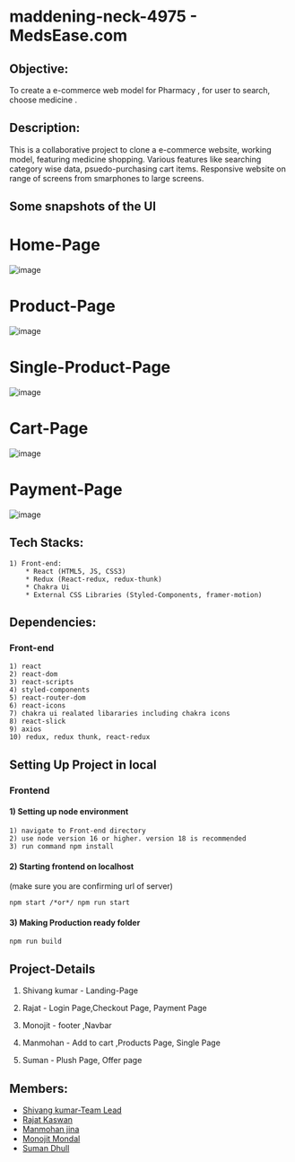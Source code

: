 # maddening-neck-4975 - MedsEase.com

## Objective:
To create a e-commerce web model for Pharmacy , for user to search, choose medicine .

## Description:

This is a collaborative project to clone a e-commerce website, working model, featuring  medicine shopping. Various features like searching category wise data, psuedo-purchasing cart items. Responsive website on range of screens from smarphones to large screens.


## Some snapshots of the UI

# Home-Page
![image](https://user-images.githubusercontent.com/103144321/215338870-01b13727-3f6f-46d0-b8c7-00f0fab2a5ac.png)

# Product-Page
![image](https://user-images.githubusercontent.com/103144321/215338915-b9ee0a60-4b81-41a5-8be6-4625be750a1d.png)

# Single-Product-Page
![image](https://user-images.githubusercontent.com/103144321/215338937-acb932a7-21ca-473d-8c08-c2fad4e28736.png)

# Cart-Page
![image](https://user-images.githubusercontent.com/103144321/215338950-3d51a27b-0a7b-4390-ba64-e88e1778d170.png)

# Payment-Page
![image](https://user-images.githubusercontent.com/103144321/215338962-757d5609-5b59-46bc-9dfe-97e37cb1e5ce.png)


## Tech Stacks:
    
    1) Front-end:
        * React (HTML5, JS, CSS3)
        * Redux (React-redux, redux-thunk)
        * Chakra Ui
        * External CSS Libraries (Styled-Components, framer-motion)
        
## Dependencies:

### Front-end

    1) react
    2) react-dom
    3) react-scripts
    4) styled-components
    5) react-router-dom
    6) react-icons
    7) chakra ui realated libararies including chakra icons
    8) react-slick
    9) axios
    10) redux, redux thunk, react-redux
    
  
## Setting Up Project in local

### Frontend

#### 1) Setting up node environment

    1) navigate to Front-end directory
    2) use node version 16 or higher. version 18 is recommended
    3) run command npm install

#### 2) Starting frontend on localhost
(make sure you are confirming url of server)

    npm start /*or*/ npm run start

#### 3) Making Production ready folder

    npm run build


## Project-Details

1) Shivang kumar  - Landing-Page

2) Rajat          - Login Page,Checkout Page, Payment Page

3) Monojit        - footer ,Navbar

4) Manmohan       - Add to cart ,Products Page, Single Page

5) Suman          - Plush Page, Offer page  


## Members:
* [Shivang kumar-Team Lead](https://github.com/kshivang80)
* [Rajat Kaswan](https://github.com/rajato1209)
* [Manmohan jina](https://github.com/manmohanjina)
* [Monojit Mondal](https://github.com/ninja-mono1696)
* [Suman Dhull](https://github.com/dhullsuman)



